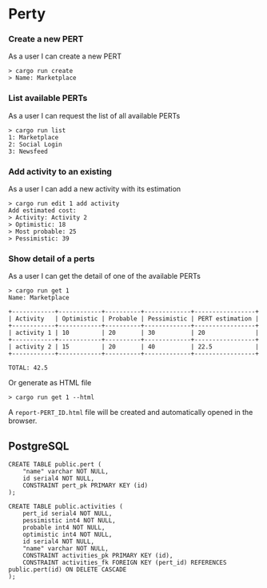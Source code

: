# Perty

### Create a new PERT

As a user I can create a new PERT

```
> cargo run create
> Name: Marketplace
```

### List available PERTs

As a user I can request the list of all available PERTs

```
> cargo run list
1: Marketplace
2: Social Login
3: Newsfeed
```


### Add activity to an existing 

As a user I can add a new activity with its estimation

```
> cargo run edit 1 add activity
Add estimated cost:
> Activity: Activity 2
> Optimistic: 18
> Most probable: 25
> Pessimistic: 39
```


### Show detail of a perts

As a user I can get the detail of one of the available PERTs

```
> cargo run get 1
Name: Marketplace

+------------+------------+----------+-------------+-----------------+
| Activity   | Optimistic | Probable | Pessimistic | PERT estimation |
+------------+------------+----------+-------------+-----------------+
| activity 1 | 10         | 20       | 30          | 20              |
+------------+------------+----------+-------------+-----------------+
| activity 2 | 15         | 20       | 40          | 22.5            |
+------------+------------+----------+-------------+-----------------+

TOTAL: 42.5
```

Or generate as HTML file

```
> cargo run get 1 --html
```

A `report-PERT_ID.html` file will be created and automatically opened in the browser.


## PostgreSQL

```
CREATE TABLE public.pert (
	"name" varchar NOT NULL,
	id serial4 NOT NULL,
	CONSTRAINT pert_pk PRIMARY KEY (id)
);

CREATE TABLE public.activities (
	pert_id serial4 NOT NULL,
	pessimistic int4 NOT NULL,
	probable int4 NOT NULL,
	optimistic int4 NOT NULL,
	id serial4 NOT NULL,
	"name" varchar NOT NULL,
	CONSTRAINT activities_pk PRIMARY KEY (id),
	CONSTRAINT activities_fk FOREIGN KEY (pert_id) REFERENCES public.pert(id) ON DELETE CASCADE
);

```

